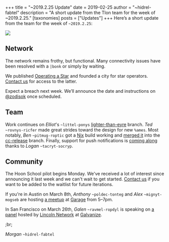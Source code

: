 +++
title = "~2019.2.25 Update"
date = 2019-02-25
author = "~hidrel-fabtel"
description = "A short update from the Tlon team for the week of ~2019.2.25."
[taxonomies]
posts = ["Updates"]
+++
Here’s a short update from the team for the week of `~2019.2.25`:

![](https://media.urbit.org/site/posts/updates/~2019.2.25-update-1.jpg")

## Network

The network remains frothy, but functional. Many connectivity issues have been resolved with a `|bonk` or simply by waiting.

We published [Operating a Star](https://urbit.org/docs/getting-started/operating-a-star/) and founded a city for star operators. [Contact us](support@urbit.org) for access to the latter.

Expect a breach next week. We’ll announce the date and instructions on [@zodisok](https://twitter.com/zodisok) once scheduled.

## Team

Work continues on *Elliot*'s `~littel-ponys` [lighter-than-eyre](https://github.com/urbit/urbit/tree/lighter-than-eyre) branch. *Ted* `~rovnys-ricfer` made great strides toward the design for new `%ames`. Most notably, *Ben* `~pitmug-roptic` got a [Nix](https://nixos.org/nix/) build working and [merged it](https://github.com/urbit/urbit/pull/1196) into the [cc-release](https://github.com/urbit/urbit/tree/cc-release) branch. Finally, support for push notifications is [coming along](https://github.com/urbit/urbit/pull/1203) thanks to *Logan* `~tacryt-socryp`.

## Community

The Hoon School pilot begins Monday. We've received a lot of interest since announcing it last week and we can't wait to get started. [Contact us](mailto:support@urbit.org) if you want to be added to the waitlist for future iterations.

If you're in Austin on March 8th, *Anthony* `~poldec-tonteg` and *Alex* `~mignyt-mogseb` are hosting [a meetup](https://www.meetup.com/urbit-sf/events/259307805/) at [Garage](https://www.garagetx.com/) from 5–7pm.

In San Francisco on March 26th, *Galen* `~ravmel-ropdyl` is speaking on [a panel](https://www.eventbrite.com/e/the-future-of-free-speech-online-registration-57429323653) hosted by [Lincoln Network](https://joinlincoln.org/) at [Galvanize](https://www.galvanize.com/campuses/san-francisco).

;br;

*Morgan* `~hidrel-fabtel`
